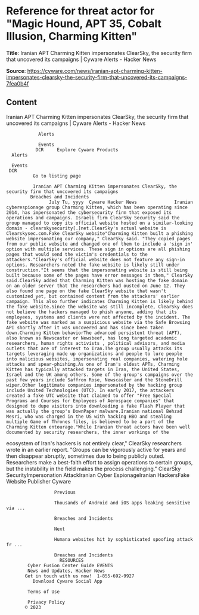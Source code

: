 # Reference for threat actor for "Magic Hound, APT 35, Cobalt Illusion, Charming Kitten"

**Title**: Iranian APT Charming Kitten impersonates ClearSky, the security firm that uncovered its campaigns | Cyware Alerts - Hacker News

**Source**: https://cyware.com/news/iranian-apt-charming-kitten-impersonates-clearsky-the-security-firm-that-uncovered-its-campaigns-7fea0b4f

## Content



Iranian APT Charming Kitten impersonates ClearSky, the security firm that uncovered its campaigns | Cyware Alerts - Hacker News


    
                Alerts
               
                Events
               DCR     Explore Cyware Products    
      Alerts
     
      Events
     DCR      
              Go to listing page
             
              Iranian APT Charming Kitten impersonates ClearSky, the security firm that uncovered its campaigns
             Breaches and Incidents
                    July Tu, yyyy  Cyware Hacker News              Iranian cyberespionage group Charming Kitten, which has been operating since 2014, has impersonated the cybersecurity firm that exposed its operations and campaigns. Israeli firm ClearSky Security said the group managed to copy its official website hosted on a similar-looking domain - clearskysecurity[.]net.ClearSky's actual website is Clearskysec.com.Fake ClearSky website"Charming Kitten built a phishing website impersonating our company," ClearSky said. "They copied pages from our public website and changed one of them to include a 'sign in' option with multiple services. These sign in options are all phishing pages that would send the victim's credentials to the attackers."ClearSky's official website does not feature any sign-in options. Researchers noted the fake website is likely still under construction."It seems that the impersonating website is still being built because some of the pages have error messages in them," ClearSky said.ClearSky added that Charming Kitten was hosting the fake domain on an older server that the researchers had ousted on June 12. They also found one page on the fake ClearSky website that wasn't customized yet, but contained content from the attackers' earlier campaign. This also further indicates Charming Kitten is likely behind the fake website.Since the website was still incomplete, ClearSky does not believe the hackers managed to phish anyone, adding that its employees, systems and clients were not affected by the incident. The fake website was marked as a suspicious website via the Safe Browsing API shortly after it was uncovered and has since been taken down.Charming Kitten behaviorThe advanced persistent threat (APT), also known as Newscaster or Newsbeef, has long targeted academic researchers, human rights activists , political advisors, and media outlets that are of interest to Iran.The group usually attacks its targets leveraging made up organizations and people to lure people into malicious websites, impersonating real companies, watering hole attacks and spear-phishing.As one of Iran's oldest APTs, Charming Kitten has typically attacked targets in Iran, the United States, Israel and the UK among others. Some of the group's campaigns over the past few years include Saffron Rose, Newscaster and the StoneDrill wiper.Other legitimate companies impersonated by the hacking group include United Technologies (UTC). In early 2017, the attackers created a fake UTC website that claimed to offer "Free Special Programs and Courses for Employees of Aerospace companies" that designed to dupe visitors into downloading a fake Flash Player that was actually the group's DownPaper malware.Iranian national Behzad Mesri, who was charged in the US with hacking HBO and stealing multiple Game of Thrones files, is believed to be a part of the Charming Kitten entourage."While Iranian threat actors have been well documented by security researchers, the inner workings of the
ecosystem of Iran's hackers is not entirely clear," ClearSky researchers wrote in an earlier report. "Groups can be vigorously active for years and then
disappear abruptly, sometimes due to being publicly outed. Researchers make a best-faith effort to assign
operations to certain groups, but the instability in the field makes the process challenging." ClearSky SecurityImpersonation AttackIranian Cyber EspionageIranian HackersFake Website   Publisher 
                  Cyware
                   
                      Previous
                     
                      Thousands of Android and iOS apps leaking sensitive via ...
                     
                      Breaches and Incidents
                       
                      Next
                     
                      Humana websites hit by sophisticated spoofing attack fr ...
                     
                      Breaches and Incidents
                        RESOURCES 
            Cyber Fusion Center Guide EVENTS   
            News and Updates, Hacker News
           Get in touch with us now!  1-855-692-9927   
              Download Cyware Social App
                   
            Terms of Use
           
            Privacy Policy
           © 2023 


